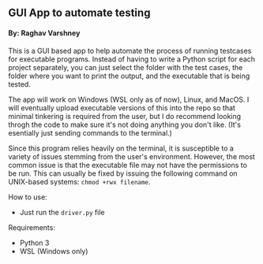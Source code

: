 ## GUI App to automate testing
#### By: Raghav Varshney

This is a GUI based app to help automate the process of running testcases for executable programs. Instead of having to write a Python script for each project separately, you can just select the folder with the test cases, the folder where you want to print the output, and the executable that is being tested.

The app will work on Windows (WSL only as of now), Linux, and MacOS. I will eventually upload executable versions of this into the repo so that minimal tinkering is required from the user, but I do recommend looking throgh the code to make sure it's not doing anything you don't like. (It's esentially just sending commands to the terminal.) 

Since this program relies heavily on the terminal, it is susceptible to a variety of issues stemming from the user's environment. However, the most common issue is that the executable file may not have the permissions to be run. This can usually be fixed by issuing the following command on UNIX-based systems: `chmod +rwx filename`.

How to use:
* Just run the `driver.py` file

Requirements:
* Python 3
* WSL (Windows only)
